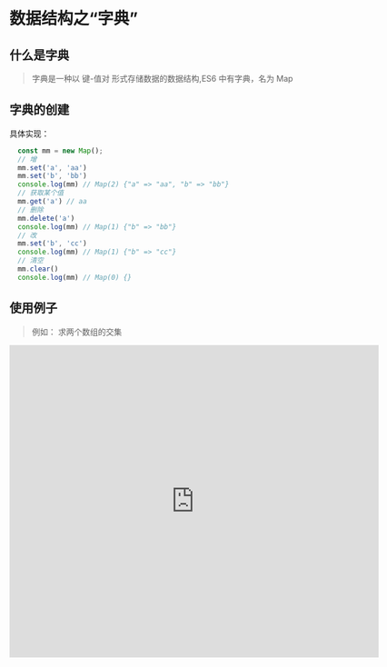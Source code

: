 # 数据结构之“字典”

## 什么是字典
> 字典是一种以 键-值对 形式存储数据的数据结构,ES6 中有字典，名为 Map


## 字典的创建

具体实现：
```js
  const mm = new Map();
  // 增
  mm.set('a', 'aa')
  mm.set('b', 'bb')
  console.log(mm) // Map(2) {"a" => "aa", "b" => "bb"}
  // 获取某个值
  mm.get('a') // aa
  // 删除
  mm.delete('a')
  console.log(mm) // Map(1) {"b" => "bb"}
  // 改
  mm.set('b', 'cc')
  console.log(mm) // Map(1) {"b" => "cc"}
  // 清空
  mm.clear()
  console.log(mm) // Map(0) {}
```

## 使用例子

> 例如： 求两个数组的交集

<iframe 
  src="https://tool.lu/coderunner/embed/9Uj.html"
  width="650"
  height="550"
  frameborder="0"
  mozallowfullscreen
  webkitallowfullscreen
  allowfullscreen
></iframe>

 
 <comment-comment/> 
 
 